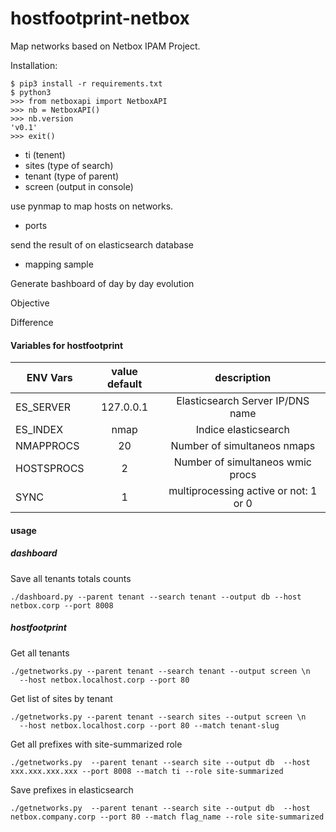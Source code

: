 # hostfootprint-netbox

Map networks based on Netbox IPAM Project.

Installation:
```
$ pip3 install -r requirements.txt
$ python3
>>> from netboxapi import NetboxAPI
>>> nb = NetboxAPI()
>>> nb.version
'v0.1'
>>> exit()
```
* ti (tenent)
* sites (type of search)
* tenant (type of parent)
* screen (output in console)

use pynmap to map hosts on networks.
* ports

send the result of on elasticsearch database
* mapping sample

Generate bashboard of day by day evolution

Objective

Difference

#### Variables for hostfootprint

| ENV Vars     | value default  | description                           |
|--------------|:--------------:|:-------------------------------------:|
| ES_SERVER    | 127.0.0.1      | Elasticsearch Server IP/DNS name      |   
| ES_INDEX     | nmap	        | Indice elasticsearch                  |
| NMAPPROCS    | 20             | Number of simultaneos nmaps           |
| HOSTSPROCS   | 2              | Number of simultaneos wmic procs      |
| SYNC         | 1              | multiprocessing active or not: 1 or 0 |

#### usage

##### dashboard

Save all tenants totals counts
```
./dashboard.py --parent tenant --search tenant --output db --host netbox.corp --port 8008
```

##### hostfootprint

Get all tenants
```
./getnetworks.py --parent tenant --search tenant --output screen \n
  --host netbox.localhost.corp --port 80 
```

Get list of sites by tenant
```
./getnetworks.py --parent tenant --search sites --output screen \n
  --host netbox.localhost.corp --port 80 --match tenant-slug
```

Get all prefixes with site-summarized role
```
./getnetworks.py  --parent tenant --search site --output db  --host xxx.xxx.xxx.xxx --port 8008 --match ti --role site-summarized
```

Save prefixes in elasticsearch
```
./getnetworks.py  --parent tenant --search site --output db  --host netbox.company.corp --port 80 --match flag_name --role site-summarized
```
